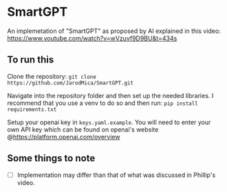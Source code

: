 # SmartGPT
An implemetation of "SmartGPT" as proposed by AI explained in this video: https://www.youtube.com/watch?v=wVzuvf9D9BU&t=434s

## To run this
Clone the repository:
```git clone https://github.com/JarodMica/SmartGPT.git```

Navigate into the repository folder and then set up the needed libraries. I recommend that you use a venv to do so and then run:
```pip install requirements.txt```

Setup your openai key in ```keys.yaml.example```. You will need to enter your own API key which can be found on openai's website @https://platform.openai.com/overview

## Some things to note
-[ ] Implementation may differ than that of what was discussed in Phillip's video.
